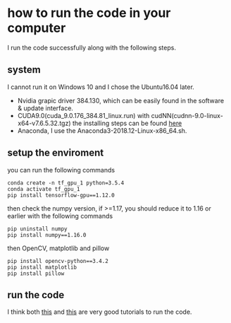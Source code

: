 # how to run the code in your computer
I run the code successfully along with the following steps.
## system
I cannot run it on Windows 10 and I chose the Ubuntu16.04 later.
- Nvidia grapic driver 384.130, which can be easily found in the software & update interface.
- CUDA9.0(cuda_9.0.176_384.81_linux.run) with cudNN(cudnn-9.0-linux-x64-v7.6.5.32.tgz)
the installing steps can be found [here](https://blog.csdn.net/anshidashen/article/details/106425771)
- Anaconda, I use the Anaconda3-2018.12-Linux-x86_64.sh.
## setup the enviroment
you can run the following commands
```
conda create -n tf_gpu_1 python=3.5.4
conda activate tf_gpu_1
pip install tensorflow-gpu==1.12.0
```
then check the numpy version, if >=1.17, you should reduce it to 1.16 or earlier with the following commands
```
pip uninstall numpy
pip install numpy==1.16.0
```
then OpenCV, matplotlib and pillow
```
pip install opencv-python==3.4.2
pip install matplotlib
pip install pillow
```
## run the code
I think both [this](https://www.freesion.com/article/7791192282/) and [this](https://blog.csdn.net/qq_37258787/article/details/87876405) are very good tutorials to run the code.